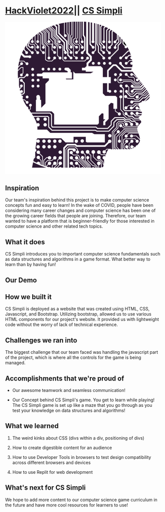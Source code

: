 # [HackViolet2022](https://devpost.com/software/cs-simpli)|| [CS Simpli](https://hackviolet.applsauce.repl.co/)

![CS Simpli Logo](logo.png)

## Inspiration
Our team's inspiration behind this project is to make computer science concepts fun and easy to learn! In the wake of COVID, people have been considering many career changes and computer science has been one of the growing career fields that people are joining. Therefore, our team wanted to have a platform that is beginner-friendly for those interested in computer science and other related tech topics. 

## What it does
CS Simpli introduces you to important computer science fundamentals such as data structures and algorithms in a game format. What better way to learn than by having fun!

## Our Demo

## How we built it
CS Simpli is deployed as a website that was created using HTML, CSS, Javascript, and Bootstrap. Utilizing bootstrap, allowed us to use various HTML components for our project's website. It provided us with lightweight code without the worry of lack of technical experience. 

## Challenges we ran into
The biggest challenge that our team faced was handling the javascript part of the project, which is where all the controls for the game is being managed. 

## Accomplishments that we're proud of
- Our awesome teamwork and seamless communication!

- Our Concept behind CS Simpli's game. You get to learn while playing! The CS Simpli game is set up like a maze that you go through as you test your knowledge on data structures and algorithms!

## What we learned
1. The weird kinks about CSS (divs within a div, positioning of divs)

2. How to create digestible content for an audience

3. How to use Developer Tools in browsers to test design compatibility across different browsers and devices

4. How to use Replit for web development

## What's next for CS Simpli
We hope to add more content to our computer science game curriculum in the future and have more cool resources for learners to use!
